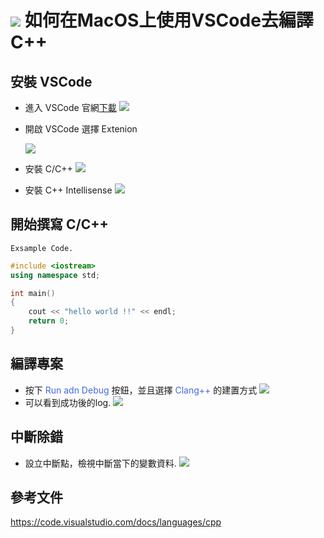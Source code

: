 # ![](https://drive.google.com/uc?id=10INx5_pkhMcYRdx_OO4rXNXxcsvPtBYq) 如何在MacOS上使用VSCode去編譯C++

## 安裝 VSCode
- 進入 VSCode 官網[下載](https://code.visualstudio.com/)
![](https://drive.google.com/uc?id=1gZ61xnfWpqUg1iJQi6tDvK4KuCrK5d91)
- 開啟 VSCode 選擇 Extenion 

   ![](https://drive.google.com/uc?id=10WqmHhcyj8dOZCbPz1tQ4ZYApt1p1_Vz)
- 安裝 C/C++
![](https://drive.google.com/uc?id=1z-EOAntNa9mg_8syyvIubaq-pPLPv2DC)
- 安裝 C++ Intellisense
![](https://drive.google.com/uc?id=1JFgVmlogyHYbCWtde7v4fCzj-pufZl9o)


## 開始撰寫 C/C++
`Exsample Code.`
```c++
#include <iostream>
using namespace std;

int main()
{
    cout << "hello world !!" << endl;
    return 0;
}
```

## 編譯專案
- 按下 <font color=#4169e1>Run adn Debug</font> 按鈕，並且選擇 <font color=#4169e1>Clang++</font> 的建置方式 
![](https://drive.google.com/uc?id=1hhmOE6ttKAx4AGdhXPo9POkULMmpCUzc)
- 可以看到成功後的log.
![](https://drive.google.com/uc?id=1tHWVpl0JaQX-1sS6k56ET5G3n-hQPyM4)
## 中斷除錯
- 設立中斷點，檢視中斷當下的變數資料. 
![](https://drive.google.com/uc?id=1H_KzIV95LrBaKQJB0ykxHdfQRLlA9fGM)

## 參考文件
https://code.visualstudio.com/docs/languages/cpp

